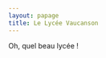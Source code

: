 ```yaml
---
layout: papage
title: Le Lycée Vaucanson
---
```


Oh, quel beau lycée&nbsp;!

<div class="thumbnail">
<div id="googleMap" class="img-responsive" style="height:380px;"></div>
</div>

<script src="http://maps.googleapis.com/maps/api/js"></script>
<script>
function initialize() {
    var voxPosition = new google.maps.LatLng(45.170612,5.708356);
  var mapProp = {
    center:voxPosition,
    zoom:16,
    mapTypeId:google.maps.MapTypeId.HYBRID
  };
  var map=new google.maps.Map(document.getElementById("googleMap"),mapProp);
  var marker=new google.maps.Marker({
  position:voxPosition,
  });

    marker.setMap(map);
}
google.maps.event.addDomListener(window, 'load', initialize);
</script>
